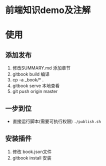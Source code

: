 # 前端知识demo及注解

# 使用

## 添加发布
1. 修改SUMMARY.md 添加章节
2. gitbook  build 编译
3. cp -a _book/*  .
4. gitbook  serve 本地查看
5. git push origin master 

##  一步到位
* 直接运行脚本(需要可执行权限)  `./publish.sh`

## 安装插件
1. 修改 book.json文件
2. gitbook install 安装

